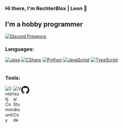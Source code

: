 ### Hi there, I'm RechterBlox | Leon 👋

## I'm a hobby programmer

[![Discord Presence](https://lanyard.cnrad.dev/api/209308548377739266)](https://discord.com/users/209308548377739266)

### Languages:

[![Java](https://img.shields.io/badge/Java-FF002B?style=for-the-badge&logo=Java)](https://oracle.com/java)
[![CSharp](https://img.shields.io/badge/CSharp-FF002B?style=for-the-badge&logo=CSharp)]()
[![Python](https://img.shields.io/badge/Python-FF002B?style=for-the-badge&logo=Python)]()
[![JavaScript](https://img.shields.io/badge/Javascript-FF002B?style=for-the-badge&logo=Javascript)]()
[![TypeScript](https://img.shields.io/badge/TypeScript-FF002B?style=for-the-badge&logo=TypeScript)]()
<br />
<br />

### Tools:

<img align="left" alt="Intellij Community" width="26px" src="https://resources.jetbrains.com/storage/products/intellij-idea/img/meta/intellij-idea_logo_300x300.png" />
<img align="left" alt="Visual Studio: Code" width="26px" src="https://external-content.duckduckgo.com/ip3/code.visualstudio.com.ico" />
<img align="left" alt="GitHub" width="26px" src="https://raw.githubusercontent.com/github/explore/78df643247d429f6cc873026c0622819ad797942/topics/github/github.png" />

<br />
<br />

